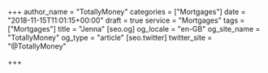 +++
author_name = "TotallyMoney"
categories = ["Mortgages"]
date = "2018-11-15T11:01:15+00:00"
draft = true
service = "Mortgages"
tags = ["Mortgages"]
title = "Jenna"
[seo.og]
og_locale = "en-GB"
og_site_name = "TotallyMoney"
og_type = "article"
[seo.twitter]
twitter_site = "@TotallyMoney"

+++
